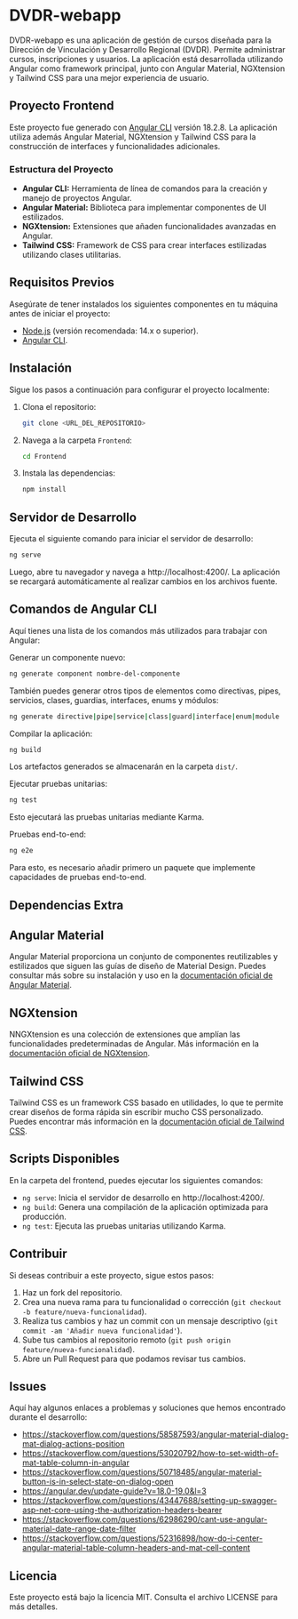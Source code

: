 ﻿# DVDR-webapp

DVDR-webapp es una aplicación de gestión de cursos diseñada para la Dirección de Vinculación y Desarrollo Regional (DVDR). Permite administrar cursos, inscripciones y usuarios. La aplicación está desarrollada utilizando Angular como framework principal, junto con Angular Material, NGXtension y Tailwind CSS para una mejor experiencia de usuario.

## Proyecto Frontend

Este proyecto fue generado con [Angular CLI](https://github.com/angular/angular-cli) versión 18.2.8. La aplicación utiliza además Angular Material, NGXtension y Tailwind CSS para la construcción de interfaces y funcionalidades adicionales.

### Estructura del Proyecto

- **Angular CLI:** Herramienta de línea de comandos para la creación y manejo de proyectos Angular.
- **Angular Material:** Biblioteca para implementar componentes de UI estilizados.
- **NGXtension:** Extensiones que añaden funcionalidades avanzadas en Angular.
- **Tailwind CSS:** Framework de CSS para crear interfaces estilizadas utilizando clases utilitarias.

## Requisitos Previos

Asegúrate de tener instalados los siguientes componentes en tu máquina antes de iniciar el proyecto:

- [Node.js](https://nodejs.org/) (versión recomendada: 14.x o superior).
- [Angular CLI](https://angular.dev/cli).

## Instalación

Sigue los pasos a continuación para configurar el proyecto localmente:

1. Clona el repositorio:
   ```sh
   git clone <URL_DEL_REPOSITORIO>
   ```
2. Navega a la carpeta `Frontend`:
   ```sh
   cd Frontend
   ```
3. Instala las dependencias:
   ```sh
   npm install
   ```

## Servidor de Desarrollo

Ejecuta el siguiente comando para iniciar el servidor de desarrollo:

```sh
ng serve
```

Luego, abre tu navegador y navega a http://localhost:4200/. La aplicación se recargará automáticamente al realizar cambios en los archivos fuente.

## Comandos de Angular CLI

Aquí tienes una lista de los comandos más utilizados para trabajar con Angular:

Generar un componente nuevo:

```sh
ng generate component nombre-del-componente
```

También puedes generar otros tipos de elementos como directivas, pipes, servicios, clases, guardias, interfaces, enums y módulos:

```sh
ng generate directive|pipe|service|class|guard|interface|enum|module
```

Compilar la aplicación:

```sh
ng build
```

Los artefactos generados se almacenarán en la carpeta `dist/`.

Ejecutar pruebas unitarias:

```sh
ng test
```

Esto ejecutará las pruebas unitarias mediante Karma.

Pruebas end-to-end:

```sh
ng e2e
```

Para esto, es necesario añadir primero un paquete que implemente capacidades de pruebas end-to-end.

## Dependencias Extra

## Angular Material

Angular Material proporciona un conjunto de componentes reutilizables y estilizados que siguen las guías de diseño de Material Design. Puedes consultar más sobre su instalación y uso en la [documentación oficial de Angular Material](https://material.angular.io/).

## NGXtension

NNGXtension es una colección de extensiones que amplían las funcionalidades predeterminadas de Angular. Más información en la [documentación oficial de NGXtension](https://github.com/ngxtension/ngxtension).

## Tailwind CSS

Tailwind CSS es un framework CSS basado en utilidades, lo que te permite crear diseños de forma rápida sin escribir mucho CSS personalizado. Puedes encontrar más información en la [documentación oficial de Tailwind CSS](https://tailwindcss.com/).

## Scripts Disponibles

En la carpeta del frontend, puedes ejecutar los siguientes comandos:

- `ng serve`: Inicia el servidor de desarrollo en http://localhost:4200/.
- `ng build`: Genera una compilación de la aplicación optimizada para producción.
- `ng test`: Ejecuta las pruebas unitarias utilizando Karma.

## Contribuir

Si deseas contribuir a este proyecto, sigue estos pasos:

1. Haz un fork del repositorio.
2. Crea una nueva rama para tu funcionalidad o corrección (`git checkout -b feature/nueva-funcionalidad`).
3. Realiza tus cambios y haz un commit con un mensaje descriptivo (`git commit -am 'Añadir nueva funcionalidad'`).
4. Sube tus cambios al repositorio remoto (`git push origin feature/nueva-funcionalidad`).
5. Abre un Pull Request para que podamos revisar tus cambios.

## Issues

Aquí hay algunos enlaces a problemas y soluciones que hemos encontrado durante el desarrollo:

- https://stackoverflow.com/questions/58587593/angular-material-dialog-mat-dialog-actions-position
- https://stackoverflow.com/questions/53020792/how-to-set-width-of-mat-table-column-in-angular
- https://stackoverflow.com/questions/50718485/angular-material-button-is-in-select-state-on-dialog-open
- https://angular.dev/update-guide?v=18.0-19.0&l=3
- https://stackoverflow.com/questions/43447688/setting-up-swagger-asp-net-core-using-the-authorization-headers-bearer
- https://stackoverflow.com/questions/62986290/cant-use-angular-material-date-range-date-filter
- https://stackoverflow.com/questions/52316898/how-do-i-center-angular-material-table-column-headers-and-mat-cell-content

## Licencia

Este proyecto está bajo la licencia MIT. Consulta el archivo LICENSE para más detalles.
